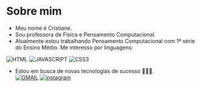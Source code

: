 # Sobre mim
- Meu nome  é Cristiane.
- Sou professora de Física e Pensamento Computacional.
- Atualmente estou trabalhando  Pensamento Computacional com 1ª série do Ensino Médio.
Me interesso por linguagens:

![HTML](https://img.shields.io/badge/HTML5-E34F26?style=for-the-badge&logo=html5&logoColor=white) ![JAVASCRIPT](https://img.shields.io/badge/JavaScript-323330?style=for-the-badge&logo=javascript&logoColor=F7DF1E) ![CSS3](https://img.shields.io/badge/CSS3-1572B6?style=for-the-badge&logo=css3&logoColor=white)

- Estou em busca de novas tecnologias de sucesso 🧑🏼‍💻.  
[![GMAIL](https://img.shields.io/badge/Gmail-D14836?style=for-the-badge&logo=gmail&logoColor=white)](cristiane.correa@escola.pr.gov.br) [![instagram](https://img.shields.io/badge/Instagram-E4405F?style=for-the-badge&logo=instagram&logoColor=white)](htpp://instagram.com/cristianecorrea)
<!--
![Corrêa GitHub stats](https://github-readme-stats.vercel.app/api?username=cristianecorrea&show_icons=true&theme=dracula)

https://github.com/hideraldus13/github-emoji

**cristianecorrea/cristianecorrea** is a ✨ _special_ ✨ repository because its `README.md` (this file) appears on your GitHub profile.

Here are some ideas to get you started:

- 🔭 I’m currently working on ...
- 🌱 I’m currently learning ...
- 👯 I’m looking to collaborate on ...
- 🤔 I’m looking for help with ...
- 💬 Ask me about ...
- 📫 How to reach me: ...
- 😄 Pronouns: ...
- ⚡ Fun fact: ...
-->
